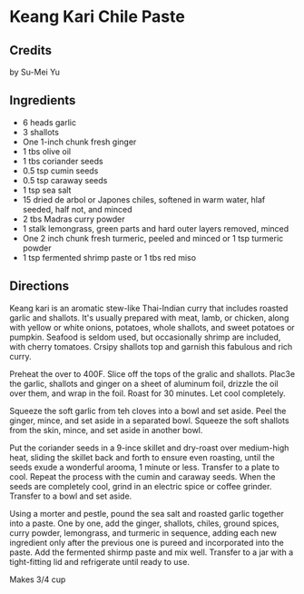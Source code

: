 # Keang Kari Chile Paste 

<!-- BEGIN content -->

## Credits

by Su-Mei Yu

## Ingredients

- 6 heads garlic
- 3 shallots
- One 1-inch chunk fresh ginger
- 1 tbs olive oil
- 1 tbs coriander seeds
- 0.5 tsp cumin seeds
- 0.5 tsp caraway seeds
- 1 tsp sea salt
- 15 dried de arbol or Japones chiles, softened in warm water, hlaf seeded, half not, and minced
- 2 tbs Madras curry powder
- 1 stalk lemongrass, green parts and hard outer layers removed, minced
- One 2 inch chunk fresh turmeric, peeled and minced or 1 tsp turmeric powder
- 1 tsp fermented shrimp paste or 1 tbs red miso

## Directions

Keang kari is an aromatic stew-like Thai-Indian curry that includes roasted garlic and shallots. It's usually prepared with meat, lamb, or chicken, along with yellow or white onions, potatoes, whole shallots, and sweet potatoes or pumpkin. Seafood is seldom used, but occasionally shrimp are included, with cherry tomatoes. Crsipy shallots top and garnish this fabulous and rich curry.

Preheat the over to 400F. Slice off the tops of the gralic and shallots. Plac3e the garlic, shallots and ginger on a sheet of aluminum foil, drizzle the oil over them, and wrap in the foil. Roast for 30 minutes. Let cool completely.  
  
 Squeeze the soft garlic from teh cloves into a bowl and set aside. Peel the ginger, mince, and set aside in a separated bowl. Squeeze the soft shallots from the skin, mince, and set aside in another bowl.  
  
 Put the coriander seeds in a 9-ince skillet and dry-roast over medium-high heat, sliding the skillet back and forth to ensure even roasting, until the seeds exude a wonderful arooma, 1 minute or less. Transfer to a plate to cool. Repeat the process with the cumin and caraway seeds. When the seeds are completely cool, grind in an electric spice or coffee grinder. Transfer to a bowl and set aside.  
  
 Using a morter and pestle, pound the sea salt and roasted garlic together into a paste. One by one, add the ginger, shallots, chiles, ground spices, curry powder, lemongrass, and turmeric in sequence, adding each new ingredient only after the previous one is pureed and incorporated into the paste. Add the fermented shirmp paste and mix well. Transfer to a jar with a tight-fitting lid and refrigerate until ready to use.  
  
 Makes 3/4 cup

<!-- END content -->

